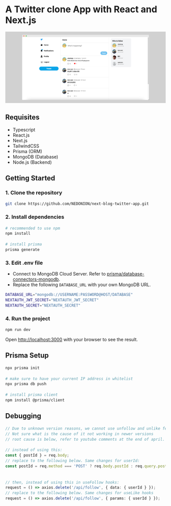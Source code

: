 
# A Twitter clone App with React and Next.js

![](./demo-next-app-twitter-clone.png)

## Requisites

- Typescript
- React.js
- Next.js
- TailwindCSS
- Prisma (ORM)
- MongoDB (Database)
- Node.js (Backend)


## Getting Started

### 1. Clone the repository

```bash
git clone https://github.com/NEDONION/next-blog-twitter-app.git
```

### 2. Install dependencies

```bash
# recommended to use npm
npm install

# install prisma 
prisma generate

```

### 3. Edit .env file

- Connect to MongoDB Cloud Server. Refer to [prisma/database-connectors-mongodb](https://www.prisma.io/docs/concepts/database-connectors/mongodb).
- Replace the following `DATABASE_URL` with your own MongoDB URL.

```bash
DATABASE_URL="mongodb://USERNAME:PASSWORD@HOST/DATABASE"
NEXTAUTH_JWT_SECRET="NEXTAUTH_JWT_SECRET"
NEXTAUTH_SECRET="NEXTAUTH_SECRET"
```

### 4. Run the project

```bash
npm run dev
```

Open [http://localhost:3000](http://localhost:3000) with your browser to see the result.

## Prisma Setup

```bash
npx prisma init

# make sure to have your current IP address in whitelist
npx prisma db push 

# install prisma client
npm install @prisma/client
```

## Debugging

```typescript
// Due to unknown version reasons, we cannot use unfollow and unlike features.
// Not sure what is the cause of it not working in newer versions
// root cause is below, refer to youtube comments at the end of april.

// instead of using this:
const { postId } = req.body;
// replace to the following below. Same changes for userId:
const postId = req.method === 'POST' ? req.body.postId : req.query.postId;


// then, instead of using this in useFollow hooks:
request = () => axios.delete('/api/follow', { data: { userId } });
// replace to the following below. Same changes for useLike hooks
request = () => axios.delete('/api/follow', { params: { userId } });
```